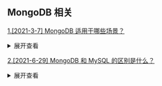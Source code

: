 ## MongoDB 相关

[1.[2021-3-7] MongoDB 适用于哪些场景？](https://github.com/HJY-xh/plantTrees/issues/34)

<details>
<summary>展开查看</summary>
<pre>

适用于以下场景：

-   需要处理大量的低价值数据，且对数据处理性能有较高要求（比如，对微博数据的处理就不需要太高的事务性，但是对数据的存取性能有很高的要求，这时就非常适合用 MongoDB）
-   需要借助缓存层来处理数据（因为 MongoDB 能高效地处理数据，所以非常适合作为缓存层来使用。将 MongoDB 作为持久化缓存层，可以避免底层存储地资源过载）
-   需要高度的伸缩性（对关系型数据库而言，当表的大小达到一定数量及后，其性能会急剧下降。这时可以用多态 MongoDB 服务器搭建一个集群环境，实现最大程度的拓展，且不影响性能）

</pre>
</details>

[2.[2021-6-29] MongoDB 和 MySQL 的区别是什么？](https://github.com/HJY-xh/plantTrees/issues/351)

<details>
<summary>展开查看</summary>
<pre>

直接看表格 👇

| 数据库       | MongoDB                                              | MySQL                        |
| :----------- | :--------------------------------------------------- | :--------------------------- |
| 数据库模型   | 非关系型                                             | 关系型                       |
| 存储方式     | 以类 JSON 的文档的格式存储                           | 不同引擎有不同的存储方式     |
| 查询语句     | MongoDB 查询方式（类似 JavaScript 的函数）           | SQL 语句                     |
| 数据处理方式 | 基于内存，将热数据存放在物理内存中，从而达到高速读写 | 不同引擎有自己的特点         |
| 成熟度       | 新兴数据库，成熟度较低                               | 成熟度高                     |
| 广泛度       | NoSQL 数据库中，比较完善且开源，使用人数在不断增长   | 开源数据库，市场份额不断增长 |
| 事务性       | 仅支持单文档事务操作，弱一致性                       | 支持事务操作                 |
| 占用空间     | 占用空间大                                           | 占用空间小                   |
| join 操作    | MongoDB 没有 join                                    | MySQL 支持 join              |

</pre>
</details>
